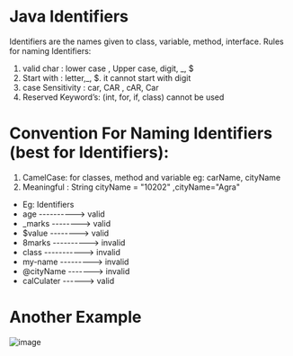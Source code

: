 # Java Identifiers
Identifiers are the names given to class, variable, method, interface.
Rules for naming Identifiers:
1. valid char : lower case , Upper case, digit, _, $
2. Start with : letter,_, $. it cannot start with digit
3. case Sensitivity : car, CAR , cAR, Car
4. Reserved Keyword’s: (int, for, if, class) cannot be used
# Convention For Naming Identifiers (best for Identifiers):
1. CamelCase: for classes, method and variable eg: carName, cityName
2. Meaningful : String cityName = "10202" ,cityName="Agra"
- Eg: Identifiers
- age ----------> valid
- _marks --------> valid
- $value --------> valid
- 8marks ----------> invalid
- class -----------> invalid
- my-name ---------> invalid
- @cityName -------> invalid
- calCulater ------> valid
# Another Example
![image](https://github.com/user-attachments/assets/696d0afb-e213-424c-92cb-26754372c49a)

